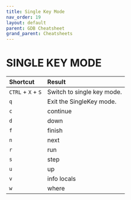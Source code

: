 ```yaml
---
title: Single Key Mode
nav_order: 19
layout: default
parent: GDB Cheatsheet
grand_parent: Cheatsheets
---
```


# **SINGLE KEY MODE**

| Shortcut           | Result                     |
| :----------------- | :------------------------- |
| `CTRL` + `X` + `S` | Switch to single key mode. |
| `q`                | Exit the SingleKey mode.   |
| `c`                | continue                   |
| `d`                | down                       |
| `f`                | finish                     |
| `n`                | next                       |
| `r`                | run                        |
| `s`                | step                       |
| `u`                | up                         |
| `v`                | info locals                |
| `w`                | where                      |